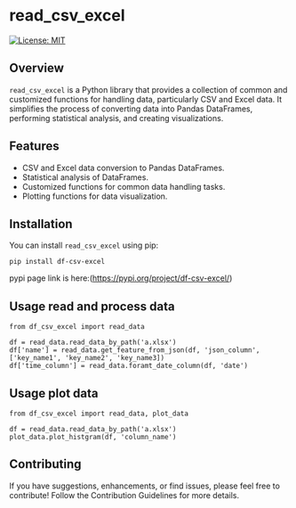 # read_csv_excel

[![License: MIT](https://img.shields.io/badge/License-MIT-yellow.svg)](https://opensource.org/licenses/MIT)

## Overview

`read_csv_excel` is a Python library that provides a collection of common and customized functions for handling data, particularly CSV and Excel data. It simplifies the process of converting data into Pandas DataFrames, performing statistical analysis, and creating visualizations.

## Features

- CSV and Excel data conversion to Pandas DataFrames.
- Statistical analysis of DataFrames.
- Customized functions for common data handling tasks.
- Plotting functions for data visualization.

## Installation

You can install `read_csv_excel` using pip:

```
pip install df-csv-excel
```

pypi page link is here:(https://pypi.org/project/df-csv-excel/)

## Usage read and process data

```
from df_csv_excel import read_data 

df = read_data.read_data_by_path('a.xlsx')
df['name'] = read_data.get_feature_from_json(df, 'json_column', ['key_name1', 'key_name2', 'key_name3])
df['time_column'] = read_data.foramt_date_column(df, 'date')
```

## Usage plot data

```
from df_csv_excel import read_data, plot_data 

df = read_data.read_data_by_path('a.xlsx')
plot_data.plot_histgram(df, 'column_name')
```

## Contributing
If you have suggestions, enhancements, or find issues, please feel free to contribute! Follow the Contribution Guidelines for more details.


